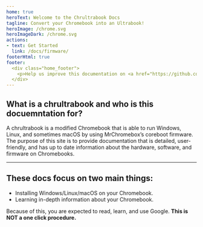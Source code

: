 ```yaml
---
home: true
heroText: Welcome to the Chrultrabook Docs
tagline: Convert your Chromebook into an Ultrabook!
heroImage: /chrome.svg
heroImageDark: /chrome.svg
actions:
- text: Get Started
  link: /docs/firmware/
footerHtml: true
footer:
  <div class="home_footer">
    <p>Help us improve this documentation on <a href="https://github.com/chrultrabook/docs/">GitHub!</a></p>
  </div>
---
```


## What is a chrultrabook and who is this docuemntation for?
A chrultrabook is a modified Chromebook that is able to run Windows, Linux, and sometimes macOS by using MrChromebox’s coreboot firmware. The purpose of this site is to provide documentation that is detailed, user-friendly, and has up to date information about the hardware, software, and firmware on Chromebooks.

--- 

## These docs focus on two main things:

- Installing Windows/Linux/macOS on your Chromebook.
- Learning in-depth information about your Chromebook.

Because of this, you are expected to read, learn, and use Google. **This is NOT a one click procedure.**
